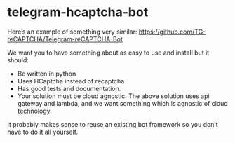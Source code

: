 # telegram-hcaptcha-bot
Here’s an example of something very similar:
https://github.com/TG-reCAPTCHA/Telegram-reCAPTCHA-Bot

We want you to have something about as easy to use and install but it should:
- Be written in python
- Uses HCaptcha instead of recaptcha
- Has good tests and documentation.
- Your solution must be cloud agnostic. The above solution uses api gateway and lambda, and we want something which is agnostic of cloud technology.

It probably makes sense to reuse an existing bot framework so you don’t have to do it all yourself.
